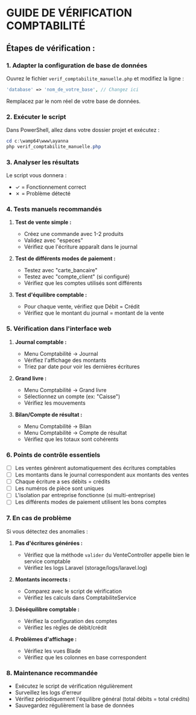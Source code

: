 # GUIDE DE VÉRIFICATION COMPTABILITÉ

## Étapes de vérification :

### 1. Adapter la configuration de base de données

Ouvrez le fichier `verif_comptabilite_manuelle.php` et modifiez la ligne :
```php
'database' => 'nom_de_votre_base', // Changez ici
```

Remplacez par le nom réel de votre base de données.

### 2. Exécuter le script

Dans PowerShell, allez dans votre dossier projet et exécutez :
```powershell
cd c:\wamp64\www\ayanna
php verif_comptabilite_manuelle.php
```

### 3. Analyser les résultats

Le script vous donnera :
- ✓ = Fonctionnement correct
- ✗ = Problème détecté

### 4. Tests manuels recommandés

1. **Test de vente simple :**
   - Créez une commande avec 1-2 produits
   - Validez avec "especes"
   - Vérifiez que l'écriture apparaît dans le journal

2. **Test de différents modes de paiement :**
   - Testez avec "carte_bancaire"
   - Testez avec "compte_client" (si configuré)
   - Vérifiez que les comptes utilisés sont différents

3. **Test d'équilibre comptable :**
   - Pour chaque vente, vérifiez que Débit = Crédit
   - Vérifiez que le montant du journal = montant de la vente

### 5. Vérification dans l'interface web

1. **Journal comptable :**
   - Menu Comptabilité → Journal
   - Vérifiez l'affichage des montants
   - Triez par date pour voir les dernières écritures

2. **Grand livre :**
   - Menu Comptabilité → Grand livre
   - Sélectionnez un compte (ex: "Caisse")
   - Vérifiez les mouvements

3. **Bilan/Compte de résultat :**
   - Menu Comptabilité → Bilan
   - Menu Comptabilité → Compte de résultat
   - Vérifiez que les totaux sont cohérents

### 6. Points de contrôle essentiels

- [ ] Les ventes génèrent automatiquement des écritures comptables
- [ ] Les montants dans le journal correspondent aux montants des ventes
- [ ] Chaque écriture a ses débits = crédits
- [ ] Les numéros de pièce sont uniques
- [ ] L'isolation par entreprise fonctionne (si multi-entreprise)
- [ ] Les différents modes de paiement utilisent les bons comptes

### 7. En cas de problème

Si vous détectez des anomalies :

1. **Pas d'écritures générées :**
   - Vérifiez que la méthode `valider` du VenteController appelle bien le service comptable
   - Vérifiez les logs Laravel (storage/logs/laravel.log)

2. **Montants incorrects :**
   - Comparez avec le script de vérification
   - Vérifiez les calculs dans ComptabiliteService

3. **Déséquilibre comptable :**
   - Vérifiez la configuration des comptes
   - Vérifiez les règles de débit/crédit

4. **Problèmes d'affichage :**
   - Vérifiez les vues Blade
   - Vérifiez que les colonnes en base correspondent

### 8. Maintenance recommandée

- Exécutez le script de vérification régulièrement
- Surveillez les logs d'erreur
- Vérifiez périodiquement l'équilibre général (total débits = total crédits)
- Sauvegardez régulièrement la base de données
